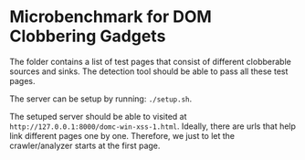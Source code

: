 # Microbenchmark for DOM Clobbering Gadgets

The folder contains a list of test pages that consist of different clobberable sources and sinks. The detection tool should be able to pass all these test pages.

The server can be setup by running: `./setup.sh`.

The setuped server should be able to visited at `http://127.0.0.1:8000/domc-win-xss-1.html`. Ideally, there are urls that help link different pages one by one. Therefore, we just to let the crawler/analyzer starts at the first page.